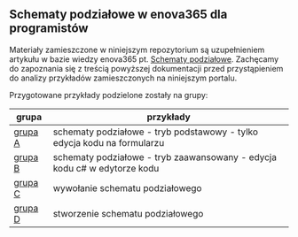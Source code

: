 ## Schematy podziałowe w enova365 dla programistów

Materiały zamieszczone w niniejszym repozytorium są uzupełnieniem artykułu w bazie wiedzy enova365 pt.
[Schematy podziałowe](https://dok.enova365.pl/Developers/33373). Zachęcamy do zapoznania się z treścią powyższej dokumentacji przed przystąpieniem do analizy przykładów zamieszczonych na niniejszym portalu.

Przygotowane przykłady podzielone zostały na grupy:

grupa|przykłady 
-|-
[grupa A](Grupa%20A)|schematy podziałowe - tryb podstawowy - tylko edycja kodu na formularzu
[grupa B](Grupa%20B)|schematy podziałowe - tryb zaawansowany - edycja kodu c# w edytorze kodu
[grupa C](Grupa%20C)|wywołanie schematu podziałowego
[grupa D](Grupa%20D)|stworzenie schematu podziałowego
